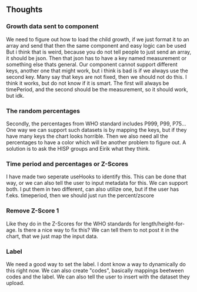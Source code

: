 ## Thoughts

### Growth data sent to component
We need to figure out how to load the child growth, if we just format it to an array and send that then the same component and easy logic can be used
But i think that is weird, because you do not tell people to just send an array, it should be json. Then that json has to have a key named measurement or something else thats general. 
Our component cannot support different keys, another one that might work, but i think is bad is if we always use the second key. Many say that keys are not fixed, then we should not do this. I think it works, but do not know if it is smart.
The first will always be timePeriod, and the second should be the measurement, so it should work, but idk.

### The random percentages
Secondly, the percentages from WHO standard includes P999, P99, P75...
One way we can support such datasets is by mapping the keys, but if they have many keys the chart looks horrible. Then we also need all the percentages to have a color which will be another problem to figure out. 
A solution is to ask the HISP groups and Eirik what they think. 

### Time period and percentages or Z-Scores
I have made two seperate useHooks to identify this. This can be done that way, or we can also tell the user to input metadata for this. We can support both. I put them in two different, can also utilize one, but if the user has f.eks. timeperiod, then we should just run the percent/zscore

### Remove Z-Score 1 
Like they do in the Z-Scores for the WHO standards for length/height-for-age.
Is there a nice way to fix this?
We can tell them to not post it in the chart, that we just map the input data. 

### Label
We need a good way to set the label. I dont know a way to dynamically do this right now. We can also create "codes", basically mappings beetween codes and the label. We can also tell the user to insert with the dataset they upload.